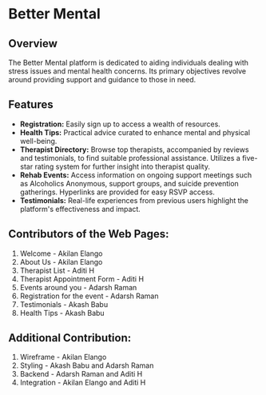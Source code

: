 # Better Mental

## Overview
The Better Mental platform is dedicated to aiding individuals dealing with stress issues and mental health concerns. Its primary objectives revolve around providing support and guidance to those in need. 

## Features
- **Registration:** Easily sign up to access a wealth of resources.
- **Health Tips:** Practical advice curated to enhance mental and physical well-being.
- **Therapist Directory:** Browse top therapists, accompanied by reviews and testimonials, to find suitable professional assistance. Utilizes a five-star rating system for further insight into therapist quality.
- **Rehab Events:** Access information on ongoing support meetings such as Alcoholics Anonymous, support groups, and suicide prevention gatherings. Hyperlinks are provided for easy RSVP access.
- **Testimonials:** Real-life experiences from previous users highlight the platform's effectiveness and impact.

## Contributors of the Web Pages:

1. Welcome - Akilan Elango
2. About Us - Akilan Elango
3. Therapist List - Aditi H
4. Therapist Appointment Form - Aditi H
5. Events around you - Adarsh Raman
6. Registration for the event - Adarsh Raman
7. Testimonials - Akash Babu
8. Health Tips - Akash Babu

## Additional Contribution:

1. Wireframe - Akilan Elango
2. Styling - Akash Babu and Adarsh Raman
3. Backend - Adarsh Raman and Aditi H
4. Integration - Akilan Elango and Aditi H
